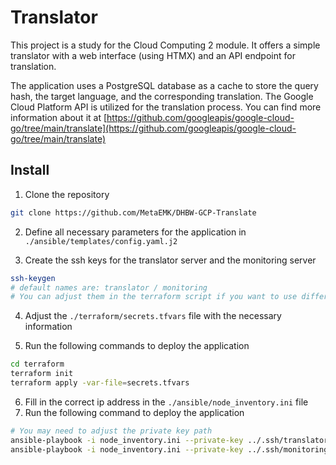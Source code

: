 # Translator
This project is a study for the Cloud Computing 2 module. 
It offers a simple translator with a web interface (using HTMX) and an API endpoint for translation.

The application uses a PostgreSQL database as a cache to store the query hash, the target language, and the corresponding translation.
The Google Cloud Platform API is utilized for the translation process.
You can find more information about it at [https://github.com/googleapis/google-cloud-go/tree/main/translate](https://github.com/googleapis/google-cloud-go/tree/main/translate)


## Install
1. Clone the repository
```bash
git clone https://github.com/MetaEMK/DHBW-GCP-Translate
```

2. Define all necessary parameters for the application in `./ansible/templates/config.yaml.j2`

3. Create the ssh keys for the translator server and the monitoring server
```bash
ssh-keygen
# default names are: translator / monitoring
# You can adjust them in the terraform script if you want to use different names or the same key for both servers
```

4. Adjust the `./terraform/secrets.tfvars` file with the necessary information

5. Run the following commands to deploy the application

```bash
cd terraform
terraform init
terraform apply -var-file=secrets.tfvars
```

6. Fill in the correct ip address in the `./ansible/node_inventory.ini` file
7. Run the following command to deploy the application
```bash
# You may need to adjust the private key path
ansible-playbook -i node_inventory.ini --private-key ../.ssh/translator translator_playbook.yml
ansible-playbook -i node_inventory.ini --private-key ../.ssh/monitoring monitoring_playbook.yml
```
